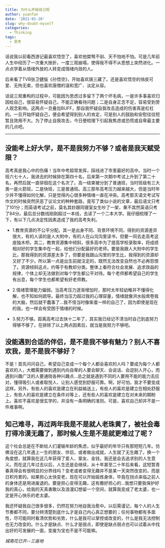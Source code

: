 ```yaml
---
title: 为什么怀疑自己呢
author: yuanfan
date: '2021-01-20'
slug: why-doubt-myself
categories:
  - Thinking
tags:
  - 思考
---
```


话说我以前看西游记最喜欢悟空了，喜欢他桀骜不驯、天不怕地不怕。可是几年前人生中经历了一次重大挫折，一度三观崩塌，使得我不得不从思想上突然进化。一点点学着从情绪外放的人转变成情绪内敛的人。
  
<!--more--> 
 
后来看了TVB张卫健版《孙悟空》，开始喜欢唐三藏了。还是喜欢悟空的俏皮可爱、无拘无束，但也喜欢唐僧的温和宽广、淡定从容。

话说三观重构的过程中，可能因为思虑过多留下了两个坏毛病，一是许多事喜欢归因给自己，很容易怀疑自己，不能正确看待问题；二是自身正念不足，容易受到旁人观念影响。这两点一旦叠加BUFF，那自我怀疑自我攻击造成的伤害真是杠杠的。一旦开始怀疑自己，便会希望得到别人的肯定，可是别人的鼓励和安慰往往短暂且效用不大。为了停止自我攻击，今日便梳理下引起我焦虑或恐慌或自卑最主要的几点吧。

------

## 没能考上好大学，是不是我努力不够？或者是我天赋受限？

高考真是我心中的伤痛！当年中考超常发挥，踩线进了市里最好的高中。当时一个班六七十人，我进去的时候排在第四十名，后来第一次期中考试上升到了第二十名，再然后就一直徘徊在这个名次了。高一结束被分到了普通班，当时班级有三大类一是火箭班，二是快班，三是普通班。高三那年高考压力越来越大，但是当时年少并不懂得如何化解，只是觉得内心很多种情绪一直在冲突。高考那天语文考试写作文的时候突然厌恶了议论文的种种套路，竟写了类似小说的文章，最后语文只考了101分；而英语考试之前，莫名其妙跟同寝室女生吵了一架，果不其然英语只考了84分。最后总分数线刚刚超过一本线，去读了一个二本大学。我仔细梳理了一下，有以下几点决定性因素造成了我的高考失利。

+ 1.教育资源的不公平分配。其一是出身不同、背景环境不同，得到的资源差异很大，有的人读的是人大附中，有的人在山沟沟里读书，但要一同去走高考这座独木桥。其二，教育资源集中倾斜，很多高中为了提高学校录取率，将成绩相对好的学生集中在一起，给他们分配最好的老师。要是我跟人大附中的学生比，那我得到的资源差太多了，但要是我跟山沟里的学生比，我得到的资源却又好了不少。所以第一点是出生前就注定的，既然无法改变自然也不必再怨恨了。资源倾斜这点，约等于有教却分类。整体上看符合社会发展、追求效益的规律，个体上却无法做到对每个学生都公平对待。每个老师都希望自己的学生有出息，每个学生也都希望有好老师教。

+ 2.情绪管理能力偏弱。当高考压力逐渐增加时，那时太年轻幼稚并不懂得化解，也不知如何疏导。最终当压力超过我的心理容量，情绪就像洪水般席卷我的大脑，然后就干蠢事了...我不怪当时像笨蛋一样的自己了，因为即使是现在的我，也一样会有受困于情绪的时候。

+ 3.努力不够。距离高考过去快十二年了，其实我已经记不清当时自己到底努力得够不够了。在排除了以上两点因素后，就当是我努力不够吧。

## 没能遇到合适的伴侣，是不是我不够有魅力？别人不喜欢我，是不是我不够好？

不是！首先问问自己，希望自己变成一个每个人都会喜欢的人吗？要成为每个人都喜欢的人，大概需要做到遇到内向自卑的人要会聊天、会说话、会逗别人开心，而遇到兴趣广泛的人要通晓各种兴趣点...总之就是遇到不同的人要用不能的能力去应对，懂得吸引人或者取悦人、让别人感觉到舒服可靠。啊，好可怕，我才不要变成这样。另外，有些人的喜欢是建立在利益输送上，有些人的喜欢是建立在相处舒服上，有些人的喜欢是建立在条件对等上，还有些人的喜欢是建立在对未来的期盼上。喜欢不喜欢是很玄学的，并没有一条明确的准则。可是，喜欢自己却并不是一件难事啊。

## 知己难寻，再过两年我是不是就人老珠黄了，被社会毒打得冷漠无趣了，那时候人生是不是就更难过了呢？

这个社会总是在不断给人们灌输年龄的焦虑，似乎最好的年华只有那短短几年。仿佛没在这几年遇上一生的朋友、伴侣，或者做出成就，人生就了无生趣了。换一个角度想，就算我在这几年获得了爱人、挚友、金钱，我还是会去追求别的人生意义。而在这几年过去以后，人生还是会继续，从十年甚至二十年后来看，这短暂青春真得会有很明显的分界线吗？变老或者变得无趣并不是某一天突然改变的，而是日积月累的。如果担心太快变老，现在可以开始锻炼身体，毕竟在拐点来临之前人的身体还是用进废退的。要是担心变得无趣，这有撒好担心的...我想只要我保护好我的真心，给我的天真勇敢以及浪漫幻想留一个空间，就算我变成了老太婆，也一定是开心快乐的老太婆。

我还怀疑我自己很多很多，仍然在努力地自我治愈中。以后需谨记，每个人的人生节奏都不同，要分辨清楚到底什么才是自己内心真正想要的；任何事物都有多面性，尽可能同时看清优势和劣势，什么是我可以掌控或改变的，什么是我无法控制也无力改变的。什么才是缺点、什么才是弱点，即使是缺点弱点也可以试着从中找出好的可发展的一面，变废为宝也不是不可能嘛。

*城南花已开--三亩地*
